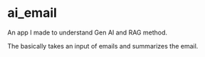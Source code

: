 # ai_email
<p>
 An app I made to understand Gen AI and RAG method. 
</p>
<p>
  The basically takes an input of emails and summarizes the email. 
</p>
